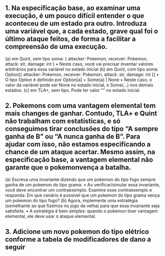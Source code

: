 ## 1. Na especificação base, ao examinar uma execução, é um pouco difícil entender o que aconteceu de um estado pra outro. Introduza uma variável que, a cada estado, grave qual foi o último ataque feitos, de forma a facilitar a compreensão de uma execução.
  (a) em Quint, sem tipo soma: { attacker: Pokemon, receiver: Pokemon, attack: str, damage: int }
    • Neste caso, você vai precisar inventar valores arbitrários para essa variável no estado inicial
  (b) em Quint, com tipo soma: Option[{ attacker: Pokemon, receiver: Pokemon, attack: str, damage: int }]
    • O tipo Option é definido por Option[a] = Some(a) | None
    • Neste caso, o valor da variável pode ser None no estado inicial, e Some(...) nos demais estados.
  (c) em TLA+, sem tipo. Pode ter valor "" no estado inicial.
## 2. Pokemons com uma vantagem elemental tem mais changes de ganhar. Contudo, TLA+ e Quint não trabalham com estatísticas, e só conseguimos tirar conclusões do tipo “A sempre ganha de B” ou “A nunca ganha de B”. Para ajudar com isso, não estamos especificando a chance de um ataque acertar. Mesmo assim, na especificação base, a vantagem elemental não garante que o pokemonvença a batalha.
  (a) Escreva uma invariante dizendo que um pokemon do tipo fogo sempre ganha de um pokemon do tipo grama.
    • Ao verificar/simular essa invariante, você deve encontrar um contraexemplo. Examine esse contraexemplo e responda: Em que cenário é possível que um pokemon do tipo grama vença um pokemon do tipo fogo?
  (b) Agora, implemente uma estratégia (semelhante ao que fizemos no jogo da velha) para que essa invariante seja satisfeita.
    • A estratégia é bem simples: quando o pokemon tiver vantagem elemental, ele deve usar o ataque elemental.
## 3. Adicione um novo pokemon do tipo elétrico conforme a tabela de modificadores de dano a seguir
